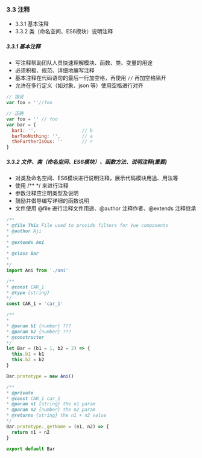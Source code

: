 ### 3.3 注释

* 3.3.1 基本注释
* 3.3.2 类（命名空间、ES6模块）说明注释

##### 3.3.1 基本注释
* 写注释帮助团队人员快速理解模块、函数、类、变量的用途
* 必须积极、规范、详细地编写注释
* 基本注释在代码语句的最后一行加空格，再使用 `//` 再加空格隔开
* 允许在多行定义（如对象、json 等）使用空格进行对齐
```js
// 错误
var foo = ''//foo

// 正确
var foo = '' // foo
var bar = {
  bar1: '',                 // b
  barTooNothing: '',        // a
  theFurtherIsOus: ''       // r
}
```

##### 3.3.2 文件、类（命名空间、ES6模块）、函数方法、说明注释(重要)
* 对类及命名空间、ES6模块进行说明注释，展示代码模块用途、用法等
* 使用 /** */ 来进行注释
* 参数注释应注明类型及说明
* 鼓励并倡导编写详细的函数说明
* 文件使用 @file 进行注释文件用途、@author 注释作者、@extends 注释继承
```js
/**
* @file This File used to provide filters for Vue components
* @author Aji
* 
* @extends Ani
* 
* @class Bar
* 
*/
import Ani from './ani'

/**
* @const CAR_1
* @type {string}
*/
const CAR_1 = 'car_1'

/**
* 
* @param b1 {number} ???
* @param b2 {number} ???
* @constructor
*/
let Bar = (b1 = 1, b2 = 2) => {
  this.b1 = b1
  this.b2 = b2
}

Bar.prototype = new Ani()

/**
* @private
* @const CAR_1 car_1
* @param n1 {string} the n1 param
* @param n2 {number} the n2 param
* @returns {string} the n1 + n2 value
*/
Bar.prototype._getName = (n1, n2) => {
  return n1 + n2
}

export default Bar
```


